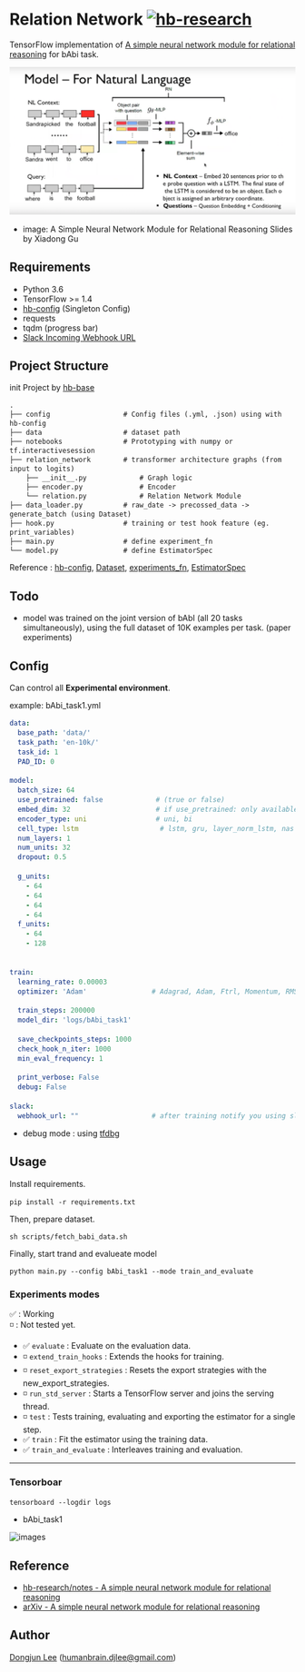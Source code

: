 

# Relation Network [![hb-research](https://img.shields.io/badge/hb--research-experiment-green.svg?style=flat&colorA=448C57&colorB=555555)](https://github.com/hb-research)

TensorFlow implementation of [A simple neural network module for relational reasoning](https://arxiv.org/abs/1706.01427) for bAbi task.

![images](images/architecture.png)

- image: A Simple Neural Network Module for Relational Reasoning Slides by Xiadong Gu

## Requirements

- Python 3.6
- TensorFlow >= 1.4
- [hb-config](https://github.com/hb-research/hb-config) (Singleton Config)
- requests
- tqdm (progress bar)
- [Slack Incoming Webhook URL](https://my.slack.com/services/new/incoming-webhook/)


## Project Structure

init Project by [hb-base](https://github.com/hb-research/hb-base)

    .
    ├── config                  # Config files (.yml, .json) using with hb-config
    ├── data                    # dataset path
    ├── notebooks               # Prototyping with numpy or tf.interactivesession
    ├── relation_network        # transformer architecture graphs (from input to logits)
        ├── __init__.py             # Graph logic
        ├── encoder.py              # Encoder
        └── relation.py             # Relation Network Module
    ├── data_loader.py          # raw_date -> precossed_data -> generate_batch (using Dataset)
    ├── hook.py                 # training or test hook feature (eg. print_variables)
    ├── main.py                 # define experiment_fn
    └── model.py                # define EstimatorSpec

Reference : [hb-config](https://github.com/hb-research/hb-config), [Dataset](https://www.tensorflow.org/api_docs/python/tf/data/Dataset#from_generator), [experiments_fn](https://www.tensorflow.org/api_docs/python/tf/contrib/learn/Experiment), [EstimatorSpec](https://www.tensorflow.org/api_docs/python/tf/estimator/EstimatorSpec)

## Todo

- model was trained on the joint version of bAbI (all 20 tasks simultaneously), using the full dataset of 10K examples per task. (paper experiments)

## Config

Can control all **Experimental environment**.

example: bAbi_task1.yml

```yml
data:
  base_path: 'data/'
  task_path: 'en-10k/'
  task_id: 1
  PAD_ID: 0

model:
  batch_size: 64
  use_pretrained: false             # (true or false)
  embed_dim: 32                     # if use_pretrained: only available 50, 100, 200, 300
  encoder_type: uni                 # uni, bi
  cell_type: lstm                    # lstm, gru, layer_norm_lstm, nas
  num_layers: 1
  num_units: 32
  dropout: 0.5

  g_units:
    - 64
    - 64
    - 64
    - 64
  f_units:
    - 64
    - 128


train:
  learning_rate: 0.00003
  optimizer: 'Adam'                # Adagrad, Adam, Ftrl, Momentum, RMSProp, SGD

  train_steps: 200000
  model_dir: 'logs/bAbi_task1'

  save_checkpoints_steps: 1000
  check_hook_n_iter: 1000
  min_eval_frequency: 1

  print_verbose: False
  debug: False

slack:
  webhook_url: ""                  # after training notify you using slack-webhook
```

* debug mode : using [tfdbg](https://www.tensorflow.org/programmers_guide/debugger)


## Usage

Install requirements.

```pip install -r requirements.txt```

Then, prepare dataset.

```
sh scripts/fetch_babi_data.sh
```

Finally, start trand and evalueate model
```
python main.py --config bAbi_task1 --mode train_and_evaluate
```

### Experiments modes

:white_check_mark: : Working  
:white_medium_small_square: : Not tested yet.


- :white_check_mark: `evaluate` : Evaluate on the evaluation data.
- :white_medium_small_square: `extend_train_hooks` :  Extends the hooks for training.
- :white_medium_small_square: `reset_export_strategies` : Resets the export strategies with the new_export_strategies.
- :white_medium_small_square: `run_std_server` : Starts a TensorFlow server and joins the serving thread.
- :white_medium_small_square: `test` : Tests training, evaluating and exporting the estimator for a single step.
- :white_check_mark: `train` : Fit the estimator using the training data.
- :white_check_mark: `train_and_evaluate` : Interleaves training and evaluation.

---


### Tensorboar

```tensorboard --logdir logs```

- bAbi_task1

![images](images/tensorboard-bAbi-task1.png)


## Reference

- [hb-research/notes - A simple neural network module for relational reasoning](https://github.com/hb-research/notes/blob/master/notes/relational_network.md)
- [arXiv - A simple neural network module for relational reasoning](https://arxiv.org/abs/1706.01427)


## Author

[Dongjun Lee](https://github.com/DongjunLee) (humanbrain.djlee@gmail.com)
